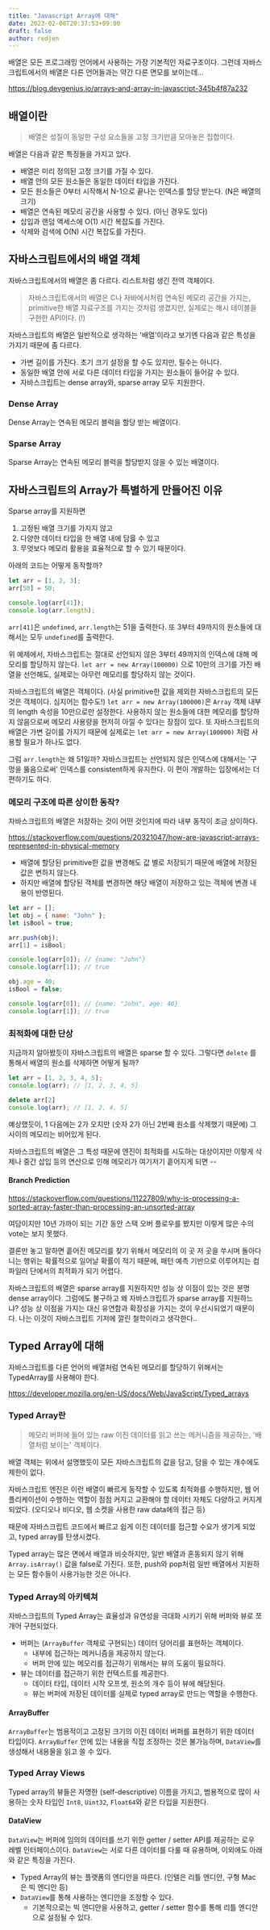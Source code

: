 ```yaml
---
title: "Javascript Array에 대해"
date: 2023-02-08T20:37:53+09:00
draft: false
author: redjen
---
```


배열은 모든 프로그래밍 언어에서 사용하는 가장 기본적인 자료구조이다.
그런데 자바스크립트에서의 배열은 다른 언어들과는 약간 다른 면모를 보이는데...

https://blog.devgenius.io/arrays-and-array-in-javascript-345b4f87a232

## 배열이란

> 배열은 성질이 동일한 구성 요소들을 고정 크기만큼 모아놓은 집합이다.

배열은 다음과 같은 특징들을 가지고 있다.
- 배열은 미리 정의된 고정 크기를 가질 수 있다.
- 배열 안의 모든 원소들은 동일한 데이터 타입을 가진다.
- 모든 원소들은 0부터 시작해서 N-1으로 끝나는 인덱스를 할당 받는다. (N은 배열의 크기)
- 배열은 연속된 메모리 공간을 사용할 수 있다. (아닌 경우도 있다)
- 삽입과 랜덤 액세스에 O(1) 시간 복잡도를 가진다.
- 삭제와 검색에 O(N) 시간 복잡도를 가진다.

## 자바스크립트에서의 배열 객체

자바스크립트에서의 배열은 좀 다르다. 리스트처럼 생긴 전역 객체이다.

> 자바스크립트에서의 배열은 C나 자바에서처럼 연속된 메모리 공간을 가지는, primitive한 배열 자료구조를 가지는 것처럼 생겼지만, 실제로는 해시 테이블을 구현한 API이다. (!)

자바스크립트의 배열은 일반적으로 생각하는 '배열'이라고 보기엔 다음과 같은 특성을 가지기 때문에 좀 다르다.
- 가변 길이를 가진다. 초기 크기 설정을 할 수도 있지만, 필수는 아니다.
- 동일한 배열 안에 서로 다른 데이터 타입을 가지는 원소들이 들어갈 수 있다.
- 자바스크립트는 dense array와, sparse array 모두 지원한다.

### Dense Array

Dense Array는 연속된 메모리 블럭을 할당 받는 배열이다.

### Sparse Array

Sparse Array는 연속된 메모리 블럭을 할당받지 않을 수 있는 배열이다.

## 자바스크립트의 Array가 특별하게 만들어진 이유

Sparse array를 지원하면
1. 고정된 배열 크기를 가지지 않고
2. 다양한 데이터 타입을 한 배열 내에 담읋 수 있고
3. 무엇보다 메모리 활용을 효율적으로 할 수 있기 때문이다.

아래의 코드는 어떻게 동작할까?
```javascript
let arr = [1, 2, 3];
arr[50] = 50;

console.log(arr[41]);
console.log(arr.length);
```

`arr[41]`은 `undefined`, `arr.length`는 51을 출력한다.
또 3부터 49까지의 원소들에 대해서는 모두 `undefined`를 출력한다. 

위 예제에서, 자바스크립트는 절대로 선언되지 않은 3부터 49까지의 인덱스에 대해 메모리를 할당하지 않는다.
`let arr = new Array(100000)` 으로 10만의 크기를 가진 배열을 선언해도, 실제로는 아무런 메모리를 할당하지 않는 것이다. 

자바스크립트의 배열은 객체이다. (사실 primitive한 값을 제외한 자바스크립트의 모든 것은 객체이다. 심지어는 함수도!) `let arr = new Array(100000)`은 `Array` 객체 내부의 length 속성을 10만으로만 설정한다. 사용하지 않는 원소들에 대한 메모리를 할당하지 않음으로써 메모리 사용량을 현저히 아낄 수 있다는 장점이 있다. 또 자바스크립트의 배열은 가변 길이를 가지기 때문에 실제로는 `let arr = new Array(100000)` 처럼 사용할 필요가 하나도 없다. 

그럼 `arr.length`는 왜 51일까?
자바스크립트는 선언되지 않은 인덱스에 대해서는 '구멍을 뚫음으로써' 인덱스를 consistent하게 유지한다. 이 편이 개발하는 입장에서는 더 편하기도 하다. 

### 메모리 구조에 따른 상이한 동작?

자바스크립트의 배열은 저장하는 것이 어떤 것인지에 따라 내부 동작이 조금 상이하다. 

https://stackoverflow.com/questions/20321047/how-are-javascript-arrays-represented-in-physical-memory

- 배열에 할당된 primitive한 값을 변경해도 값 별로 저장되기 때문에 배열에 저장된 값은 변하지 않는다.
- 하지만 배열에 할당된 객체를 변경하면 해당 배열이 저장하고 있는 객체에 변경 내용이 반영된다.

```javascript
let arr = [];
let obj = { name: "John" };
let isBool = true;

arr.push(obj);
arr[1] = isBool;

console.log(arr[0]); // {name: "John"}
console.log(arr[1]); // true

obj.age = 40;
isBool = false;

console.log(arr[0]); // {name: "John", age: 40}
console.log(arr[1]); // true
```

### 최적화에 대한 단상

지금까지 알아봤듯이 자바스크립트의 배열은 sparse 할 수 있다. 그렇다면 `delete` 를 통해서 배열의 원소를 삭제하면 어떻게 될까?

```javascript
let arr = [1, 2, 3, 4, 5];
console.log(arr); // [1, 2, 3, 4, 5]

delete arr[2]
console.log(arr); // [1, 2, 4, 5]
```

예상했듯이, 1 다음에는 2가 오지만 (숫자 2가 아닌 2번째 원소를 삭제했기 때문에) 그 사이의 메모리는 비어있게 된다. 

자바스크립트의 배열은 그 특성 때문에 엔진이 최적화를 시도하는 대상이지만 이렇게 삭제나 중간 삽입 등의 연산으로 인해 메모리가 여기저기 흩어지게 되면 -- 

#### Branch Prediction

https://stackoverflow.com/questions/11227809/why-is-processing-a-sorted-array-faster-than-processing-an-unsorted-array

여담이지만 10년 가까이 되는 기간 동안 스택 오버 플로우를 봤지만 이렇게 많은 수의 vote는 보지 못했다.

결론만 놓고 말하면 흩어진 메모리를 찾기 위해서 메모리의 이 곳 저 곳을 쑤시며 돌아다니는 행위는 확률적으로 일어날 확률이 적기 때문에, 패턴 예측 기반으로 이루어지는 컴파일러 단에서의 최적화가 되기 어렵다.

자바스크립트의 배열은 sparse array를 지원하지만 성능 상 이점이 있는 것은 분명 dense array이다. 그럼에도 불구하고 왜 자바스크립트가 sparse array를 지원하느냐? 성능 상 이점을 가지는 대신 유연함과 확장성을 가지는 것이 우선시되었기 때문이다. 나는 이것이 자바스크립트 기저에 깔린 철학이라고 생각한다..

## Typed Array에 대해

자바스크립트를 다른 언어의 배열처럼 연속된 메모리를 할당하기 위해서는 TypedArray를 사용해야 한다.

https://developer.mozilla.org/en-US/docs/Web/JavaScript/Typed_arrays

### Typed Array란

> 메모리 버퍼에 들어 있는 raw 이진 데이터를 읽고 쓰는 메커니즘을 제공하는, '배열처럼 보이는' 객체이다.

배열 객체는 위에서 설명했듯이 모든 자바스크립트의 값을 담고, 담을 수 있는 개수에도 제한이 없다.

자바스크립트 엔진은 이런 배열이 빠르게 동작할 수 있도록 최적화를 수행하지만, 웹 어플리케이션이 수행하는 역할이 점점 커지고 교환해야 할 데이터 자체도 다양하고 커지게 되었다. (오디오나 비디오, 웹 소켓을 사용한 raw data에의 접근 등)

때문에 자바스크립트 코드에서 빠르고 쉽게 이진 데이터를 접근할 수요가 생기게 되었고, typed array를 탄생시켰다.

Typed array는 많은 면에서 배열과 비슷하지만, 일반 배열과 혼동되지 않기 위해 `Array.isArray()` 값을 false로 가진다. 또한, push와 pop처럼 일반 배열에서 지원하는 모든 함수들이 사용가능한 것은 아니다.

### Typed Array의 아키텍쳐

자바스크립트의 Typed Array는 효율성과 유연성을 극대화 시키기 위해 버퍼와 뷰로 쪼개어 구현되었다.

- 버퍼는 (`ArrayBuffer` 객체로 구현되는) 데이터 덩어리를 표현하는 객체이다.
	- 내부에 접근하는 메커니즘을 제공하지 않는다.
	- 버퍼 안에 있는 메모리를 접근하기 위해서는 뷰의 도움이 필요하다.
- 뷰는 데이터를 접근하기 위한 컨텍스트를 제공한다.
	- 데이터 타입, 데이터 시작 오프셋, 원소의 개수 등이 뷰에 해당된다.
	- 뷰는 버퍼에 저장된 데이터를 실제로 typed array로 만드는 역할을 수행한다.

#### ArrayBuffer

`ArrayBuffer`는 범용적이고 고정된 크기의 이진 데이터 버퍼를 표현하기 위한 데이터 타입이다. `ArrayBuffer` 안에 있는 내용을 직접 조정하는 것은 불가능하며, `DataView`를 생성해서 내용물을 읽고 쓸 수 있다.

### Typed Array Views

Typed array의 뷰들은 자명한 (self-descriptive) 이름을 가지고, 범용적으로 많이 사용하는 숫자 타입인 `Int8`, `Uint32`, `Float64`와 같은 타입을 지원한다.

#### DataView

`DataView`는 버퍼에 임의의 데이터를 쓰기 위한 getter / setter API를 제공하는 로우 레벨 인터페이스이다. `DataView`는 서로 다른 데이터를 다룰 때 유용하며, 이외에도 아래와 같은 특징을 가진다.
- Typed Array의 뷰는 플랫폼의 엔디안을 따른다.  (인텔은 리틀 엔디안, 구형 Mac은 빅 엔디안 등)
- `DataView`를 통해 사용하는 엔디안을 조정할 수 있다.
	- 기본적으로는 빅 엔디안을 사용하고, getter / setter 함수를 통해 리틀 엔디안으로 설정될 수 있다.